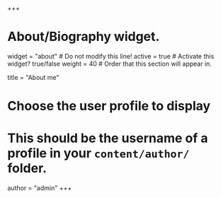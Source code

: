 +++
# About/Biography widget.
widget = "about"  # Do not modify this line!
active = true  # Activate this widget? true/false
weight = 40  # Order that this section will appear in.

title = "About me"

# Choose the user profile to display
# This should be the username of a profile in your `content/author/` folder.
author = "admin"
+++
